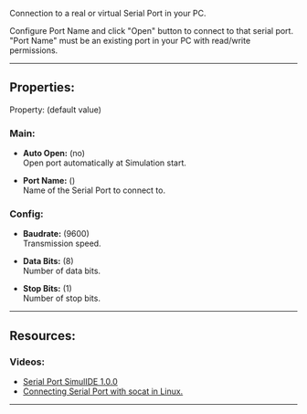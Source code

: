 Connection to a real or virtual Serial Port in your PC.<br>

Configure Port Name and click "Open" button to connect to that serial port.<br>
"Port Name" must be an existing port in your PC with read/write permissions.<br>

---

## Properties:
Property: (default value)

### Main:
- **Auto Open:** (no)<br>
   Open port automatically at Simulation start.<br>

- **Port Name:** () <br>
   Name of the Serial Port to connect to. <br>

### Config:
- **Baudrate:** (9600) <br>
   Transmission speed.<br>

- **Data Bits:** (8) <br>
   Number of data bits.

- **Stop Bits:** (1) <br>
   Number of stop bits.<br>

---

## Resources:

### Videos:
- [Serial Port SimulIDE 1.0.0](https://www.youtube.com/watch?v=O2tBnlhfNcQ)
- [Connecting Serial Port with socat in Linux.](https://www.youtube.com/watch?v=fUdtJf05RdQ)

---

